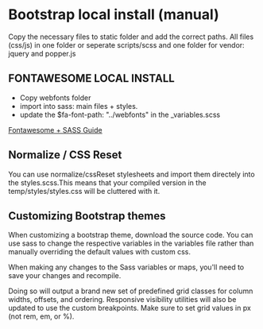 # Bootstrap local install (manual)
Copy the necessary files to static folder and add the correct paths. All files (css/js) in one folder or seperate scripts/scss and one folder for vendor: jquery and popper.js

## FONTAWESOME LOCAL INSTALL
- Copy webfonts folder
- import into sass: main files + styles.
- update the $fa-font-path: "../webfonts" in the _variables.scss

[Fontawesome + SASS Guide](https://fontawesome.com/how-to-use/on-the-web/using-with/sass)

## Normalize / CSS Reset
You can use normalize/cssReset stylesheets and import them directely into the styles.scss.This means that your compiled version in the temp/styles/styles.css will be cluttered with it.

## Customizing Bootstrap themes
When customizing a bootstrap theme, download the source code. You can use sass to change the respective variables in the variables file rather than manually overriding the default values with custom css.

When making any changes to the Sass variables or maps, you'll need to save your changes and recompile. 

Doing so will output a brand new set of predefined grid classes for column widths, offsets, and ordering. Responsive visibility utilities will also be updated to use the custom breakpoints. Make sure to set grid values in px (not rem, em, or %).